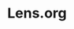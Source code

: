 ---
citation: Please use the expression 'Enabled by The Lens' or 'Data Sourced from The
  Lens' and the Lens.org URL.
cost: None
description: 'Lens serves nearly all of the patent documents in the world as open,
  annotatable digital public goods that are integrated with scholarly and technical
  literature along with regulatory and business data. The Lens will allow document
  collections, aggregations, and analyses to be shared, annotated, and embedded to
  forge open mapping of the world of knowledge-directed innovation. '
location: https://lens.org/
maintained_by: "Lens Labs, \nhttps://about.lens.org/contact-us/"
record_creation_timestamp: 11/28/2020 17:20:46
shortname: lens
tags:
- citation to scholarly literature
terms_of_use: Cambia grants you a non-exclusive, non-transferable, revocable, limited
  license to access and personally use the features of the Service. The conditions
  by which The Lens data may be used are intended to resonate with the principles
  of Creative Commons Attribution licenses with a public benefit element.
title: Lens.org
uuid: c39f4844-5ae2-4dcb-bf2c-d6b957125704
---